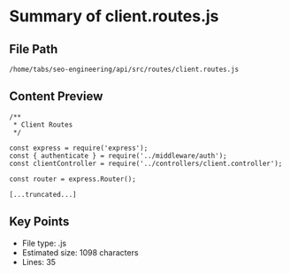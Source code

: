 # Summary of client.routes.js
  
## File Path
`/home/tabs/seo-engineering/api/src/routes/client.routes.js`

## Content Preview
```
/**
 * Client Routes
 */

const express = require('express');
const { authenticate } = require('../middleware/auth');
const clientController = require('../controllers/client.controller');

const router = express.Router();

[...truncated...]
```

## Key Points
- File type: .js
- Estimated size: 1098 characters
- Lines: 35
